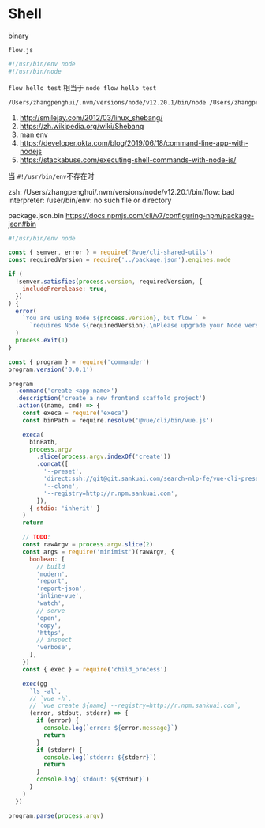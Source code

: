 # Shell

binary

`flow.js`

```bash
#!/usr/bin/env node
#!/usr/bin/node
```

`flow hello test` 相当于 `node flow hello test`

```bash
/Users/zhangpenghui/.nvm/versions/node/v12.20.1/bin/node /Users/zhangpenghui/.nvm/versions/node/v12.20.1/bin/flow hello test
```

1. http://smilejay.com/2012/03/linux_shebang/
1. https://zh.wikipedia.org/wiki/Shebang
1. man env
1. https://developer.okta.com/blog/2019/06/18/command-line-app-with-nodejs
1. https://stackabuse.com/executing-shell-commands-with-node-js/

当  `#!/usr/bin/env`不存在时

zsh: /Users/zhangpenghui/.nvm/versions/node/v12.20.1/bin/flow: bad interpreter: /user/bin/env: no such file or directory


package.json.bin https://docs.npmjs.com/cli/v7/configuring-npm/package-json#bin


```js
#!/usr/bin/env node

const { semver, error } = require('@vue/cli-shared-utils')
const requiredVersion = require('../package.json').engines.node

if (
  !semver.satisfies(process.version, requiredVersion, {
    includePrerelease: true,
  })
) {
  error(
    `You are using Node ${process.version}, but flow ` +
      `requires Node ${requiredVersion}.\nPlease upgrade your Node version.`
  )
  process.exit(1)
}

const { program } = require('commander')
program.version('0.0.1')

program
  .command('create <app-name>')
  .description('create a new frontend scaffold project')
  .action((name, cmd) => {
    const execa = require('execa')
    const binPath = require.resolve('@vue/cli/bin/vue.js')

    execa(
      binPath,
      process.argv
        .slice(process.argv.indexOf('create'))
        .concat([
          '--preset',
          'direct:ssh://git@git.sankuai.com/search-nlp-fe/vue-cli-preset-flow.git',
          '--clone',
          '--registry=http://r.npm.sankuai.com',
        ]),
      { stdio: 'inherit' }
    )
    return

    // TODO:
    const rawArgv = process.argv.slice(2)
    const args = require('minimist')(rawArgv, {
      boolean: [
        // build
        'modern',
        'report',
        'report-json',
        'inline-vue',
        'watch',
        // serve
        'open',
        'copy',
        'https',
        // inspect
        'verbose',
      ],
    })
    const { exec } = require('child_process')

    exec(gg
      `ls -al`,
      // `vue -h`,
      // `vue create ${name} --registry=http://r.npm.sankuai.com`,
      (error, stdout, stderr) => {
        if (error) {
          console.log(`error: ${error.message}`)
          return
        }
        if (stderr) {
          console.log(`stderr: ${stderr}`)
          return
        }
        console.log(`stdout: ${stdout}`)
      }
    )
  })

program.parse(process.argv)
```
